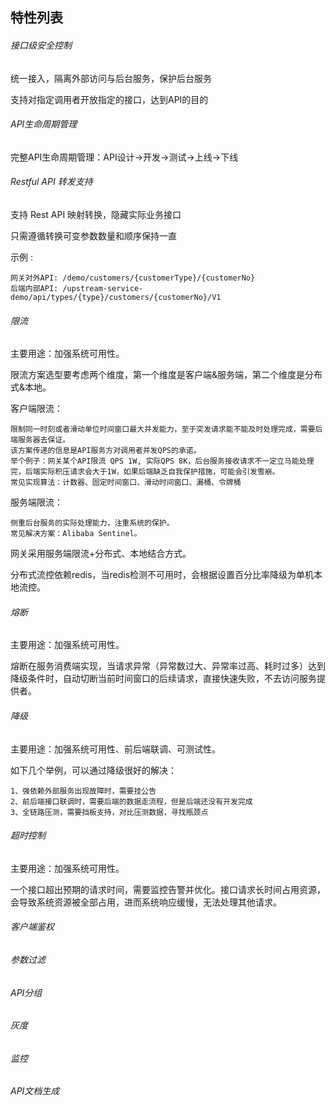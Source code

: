 ## 特性列表

###### _接口级安全控制_

统一接入，隔离外部访问与后台服务，保护后台服务

支持对指定调用者开放指定的接口，达到API的目的

###### _API生命周期管理_

完整API生命周期管理：API设计->开发->测试->上线->下线

###### _Restful API 转发支持_

支持 Rest API 映射转换，隐藏实际业务接口

只需遵循转换可变参数数量和顺序保持一直

示例 :

    网关对外API: /demo/customers/{customerType}/{customerNo}
    后端内部API: /upstream-service-demo/api/types/{type}/customers/{customerNo}/V1

###### _限流_

主要用途：加强系统可用性。

限流方案选型要考虑两个维度，第一个维度是客户端&服务端，第二个维度是分布式&本地。

客户端限流：

    限制同一时刻或者滑动单位时间窗口最大并发能力，至于突发请求能不能及时处理完成，需要后端服务器去保证。
    该方案传递的信息是API服务方对调用者并发QPS的承诺。
    举个例子：网关某个API限流 QPS 1W, 实际QPS 8K，后台服务接收请求不一定立马能处理完，后端实际积压请求会大于1W，如果后端缺乏自我保护措施，可能会引发雪崩。
    常见实现算法：计数器、固定时间窗口、滑动时间窗口、漏桶、令牌桶

服务端限流：

    侧重后台服务的实际处理能力，注重系统的保护。
    常见解决方案：Alibaba Sentinel。

网关采用服务端限流+分布式、本地结合方式。

分布式流控依赖redis，当redis检测不可用时，会根据设置百分比率降级为单机本地流控。

###### _熔断_

主要用途：加强系统可用性。

熔断在服务消费端实现，当请求异常（异常数过大、异常率过高、耗时过多）达到降级条件时，自动切断当前时间窗口的后续请求，直接快速失败，不去访问服务提供者。

###### _降级_

主要用途：加强系统可用性、前后端联调、可测试性。

如下几个举例，可以通过降级很好的解决：

    1、强依赖外部服务出现故障时，需要挂公告
    2、前后端接口联调时，需要后端的数据走流程，但是后端还没有开发完成
    3、全链路压测，需要挡板支持，对比压测数据，寻找瓶颈点

###### _超时控制_

主要用途：加强系统可用性。

一个接口超出预期的请求时间，需要监控告警并优化。接口请求长时间占用资源，会导致系统资源被全部占用，进而系统响应缓慢，无法处理其他请求。

###### _客户端鉴权_

###### _参数过滤_

###### _API分组_

###### _灰度_

###### _监控_

###### _API文档生成_

